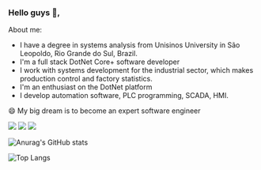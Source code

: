 ### Hello guys 👋,

About me:

- I have a degree in systems analysis from Unisinos University in São Leopoldo, Rio Grande do Sul, Brazil.
- I'm a full stack DotNet Core+ software developer
- I work with systems development for the industrial sector, which makes production control and factory statistics.
- I'm an enthusiast on the DotNet platform
- I develop automation software, PLC programming, SCADA, HMI.

😄 My big dream is to become an expert software engineer

<a href="https://www.instagram.com/renanosoriogd/"><img src="https://img.shields.io/badge/Instagram-E4405F?style=for-the-badge&logo=instagram&logoColor=white"></img></a>
<a href="https://www.linkedin.com/in/renan-osorio-da-rosa-26a9bbb7/"><img src="https://img.shields.io/badge/LinkedIn-0077B5?style=for-the-badge&logo=linkedin&logoColor=white"></img></a>
<a href="https://github.com/renanosoriorosa"><img src="https://img.shields.io/badge/GitHub-100000?style=for-the-badge&logo=github&logoColor=white"></img></a>

![Anurag's GitHub stats](https://github-readme-stats.vercel.app/api?username=renanosoriorosa&show_icons=true&theme=blue-green)

![Top Langs](https://github-readme-stats.vercel.app/api/top-langs/?username=renanosoriorosa&layout=compact&theme=blue-green)
